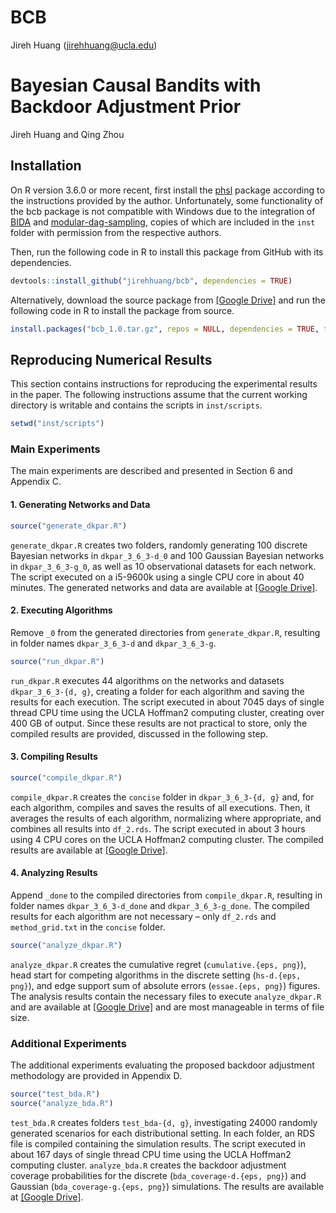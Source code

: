 BCB
================
Jireh Huang
(<jirehhuang@ucla.edu>)

# Bayesian Causal Bandits with Backdoor Adjustment Prior

Jireh Huang and Qing Zhou

## Installation

On R version 3.6.0 or more recent, first install the
[phsl](https://github.com/jirehhuang/phsl) package according to the
instructions provided by the author. Unfortunately, some functionality
of the bcb package is not compatible with Windows due to the integration
of [BIDA](https://github.com/jopensar/BIDA) and
[modular-dag-sampling](https://github.com/ttalvitie/modular-dag-sampling),
copies of which are included in the `inst` folder with permission from
the respective authors.

Then, run the following code in R to install this package from GitHub
with its dependencies.

``` r
devtools::install_github("jirehhuang/bcb", dependencies = TRUE)
```

Alternatively, download the source package from [\[Google
Drive\]](https://drive.google.com/drive/folders/10F-s6wyE_RQ3TKUnDe2y3r-9nVHCB6Ml)
and run the following code in R to install the package from source.

``` r
install.packages("bcb_1.0.tar.gz", repos = NULL, dependencies = TRUE, type = "source")
```

## Reproducing Numerical Results

This section contains instructions for reproducing the experimental
results in the paper. The following instructions assume that the current
working directory is writable and contains the scripts in
`inst/scripts`.

``` r
setwd("inst/scripts")
```

### Main Experiments

The main experiments are described and presented in Section 6 and
Appendix C.

#### 1. Generating Networks and Data

``` r
source("generate_dkpar.R")
```

`generate_dkpar.R` creates two folders, randomly generating 100 discrete
Bayesian networks in `dkpar_3_6_3-d_0` and 100 Gaussian Bayesian
networks in `dkpar_3_6_3-g_0`, as well as 10 observational datasets for
each network. The script executed on a i5-9600k using a single CPU core
in about 40 minutes. The generated networks and data are available at
[\[Google
Drive\]](https://drive.google.com/drive/folders/1aAtAxcLeztgWNFPy2KceRJ5V9gUt79u8).

#### 2. Executing Algorithms

Remove `_0` from the generated directories from `generate_dkpar.R`,
resulting in folder names `dkpar_3_6_3-d` and `dkpar_3_6_3-g`.

``` r
source("run_dkpar.R")
```

`run_dkpar.R` executes 44 algorithms on the networks and datasets
`dkpar_3_6_3-{d, g}`, creating a folder for each algorithm and saving
the results for each execution. The script executed in about 7045 days
of single thread CPU time using the UCLA Hoffman2 computing cluster,
creating over 400 GB of output. Since these results are not practical to
store, only the compiled results are provided, discussed in the
following step.

#### 3. Compiling Results

``` r
source("compile_dkpar.R")
```

`compile_dkpar.R` creates the `concise` folder in `dkpar_3_6_3-{d, g}`
and, for each algorithm, compiles and saves the results of all
executions. Then, it averages the results of each algorithm, normalizing
where appropriate, and combines all results into `df_2.rds`. The script
executed in about 3 hours using 4 CPU cores on the UCLA Hoffman2
computing cluster. The compiled results are available at [\[Google
Drive\]](https://drive.google.com/drive/folders/1VP-WoJ5wDQM4LjOv_XZvXIcFvteezTII).

#### 4. Analyzing Results

Append `_done` to the compiled directories from `compile_dkpar.R`,
resulting in folder names `dkpar_3_6_3-d_done` and `dkpar_3_6_3-g_done`.
The compiled results for each algorithm are not necessary – only
`df_2.rds` and `method_grid.txt` in the `concise` folder.

``` r
source("analyze_dkpar.R")
```

`analyze_dkpar.R` creates the cumulative regret
(`cumulative.{eps, png}`), head start for competing algorithms in the
discrete setting (`hs-d.{eps, png}`), and edge support sum of absolute
errors (`essae.{eps, png}`) figures. The analysis results contain the
necessary files to execute `analyze_dkpar.R` and are available at
[\[Google
Drive\]](https://drive.google.com/drive/folders/1BNCybuaKkQZkNtUkVc67KTqkz5FbE1eH)
and are most manageable in terms of file size.

### Additional Experiments

The additional experiments evaluating the proposed backdoor adjustment
methodology are provided in Appendix D.

``` r
source("test_bda.R")
source("analyze_bda.R")
```

`test_bda.R` creates folders `test_bda-{d, g}`, investigating 24000
randomly generated scenarios for each distributional setting. In each
folder, an RDS file is compiled containing the simulation results. The
script executed in about 167 days of single thread CPU time using the
UCLA Hoffman2 computing cluster. `analyze_bda.R` creates the backdoor
adjustment coverage probabilities for the discrete
(`bda_coverage-d.{eps, png}`) and Gaussian (`bda_coverage-g.{eps, png}`)
simulations. The results are available at [\[Google
Drive\]](https://drive.google.com/drive/folders/1BvlbSjHGmVEo4wim4tHMzCj4fVBf2gOA).
